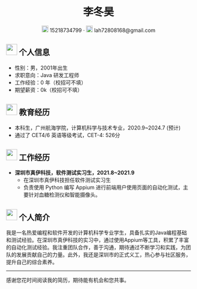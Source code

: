 <center>
    <h1>李冬昊</h1>
    <div>
        <span>
            <img src="assets/phone-solid.svg" width="18px">
            15218734799
        </span>
        ·
        <span>
            <img src="assets/envelope-solid.svg" width="18px">
            lah72808168@gmail.com
        </span>
    </div>
</center>

## <img src="assets/info-circle-solid.svg" width="30px"> 个人信息 

- 性别：男，2001年出生
- 求职意向：Java 研发工程师
- 工作经验：0 年（校招可不填）
- 期望薪资：0k（校招可不填）

## <img src="assets/graduation-cap-solid.svg" width="30px"> 教育经历

- 本科生，广州航海学院，计算机科学与技术专业，2020.9~2024.7 (预计)
- 通过了 CET4/6 英语等级考试，CET-4: 526分

## <img src="assets/briefcase-solid.svg" width="30px"> 工作经历

- **深圳市真伊科技，软件测试实习生，2021.8~2021.9**
  - 在深圳市真伊科技担任软件测试实习生
  - 负责使用 Python 编写 Appium 进行前端用户使用页面的自动化测试，主要针对血糖检测仪和智能摄像头。

## <img src="assets/comment-solid.svg" width="30px"> 个人简介

我是一名热爱编程和软件开发的计算机科学专业学生，具备扎实的Java编程基础和测试经验。在深圳市真伊科技的实习中，通过使用Appium等工具，积累了丰富的自动化测试经验。我注重团队合作，善于沟通，期待通过不断学习和实践，为团队的发展贡献自己的力量。此外，我还是深圳市的正式义工，热心参与社区服务，提升自己的综合素养。

---

感谢您花时间阅读我的简历，期待能有机会和您共事。
